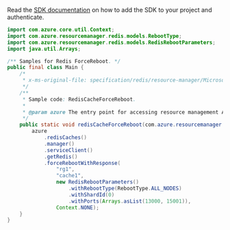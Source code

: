 Read the [SDK documentation](https://github.com/Azure/azure-sdk-for-java/blob/azure-resourcemanager_2.14.0/sdk/resourcemanager/azure-resourcemanager/README.md) on how to add the SDK to your project and authenticate.

```java
import com.azure.core.util.Context;
import com.azure.resourcemanager.redis.models.RebootType;
import com.azure.resourcemanager.redis.models.RedisRebootParameters;
import java.util.Arrays;

/** Samples for Redis ForceReboot. */
public final class Main {
    /*
     * x-ms-original-file: specification/redis/resource-manager/Microsoft.Cache/stable/2021-06-01/examples/RedisCacheForceReboot.json
     */
    /**
     * Sample code: RedisCacheForceReboot.
     *
     * @param azure The entry point for accessing resource management APIs in Azure.
     */
    public static void redisCacheForceReboot(com.azure.resourcemanager.AzureResourceManager azure) {
        azure
            .redisCaches()
            .manager()
            .serviceClient()
            .getRedis()
            .forceRebootWithResponse(
                "rg1",
                "cache1",
                new RedisRebootParameters()
                    .withRebootType(RebootType.ALL_NODES)
                    .withShardId(0)
                    .withPorts(Arrays.asList(13000, 15001)),
                Context.NONE);
    }
}
```
